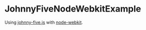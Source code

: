 JohnnyFiveNodeWebkitExample
===========================

Using [johnny-five.js](https://github.com/rwaldron/johnny-five) with [node-webkit](https://github.com/rogerwang/node-webkit).
